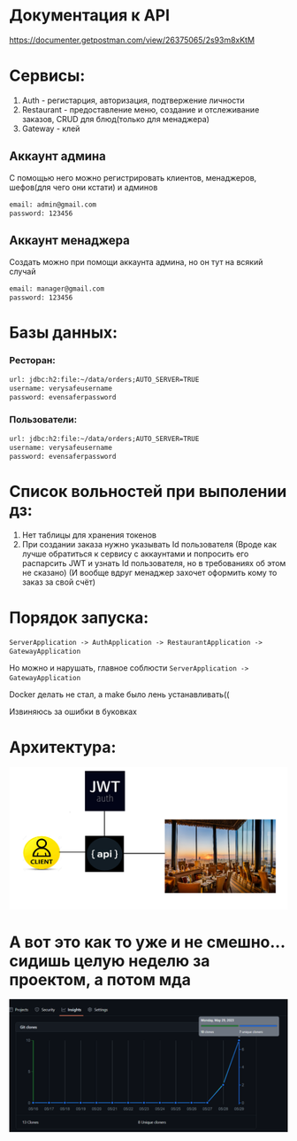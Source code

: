 # Документация к API 
https://documenter.getpostman.com/view/26375065/2s93m8xKtM

# Сервисы:
1. Auth - регистарция, авторизация, подтвержение личности
2. Restaurant - предоставление меню, создание и отслеживание заказов, CRUD для блюд(только для менаджера)
3. Gateway - клей

## Аккаунт админа
С помощью него можно регистрировать клиентов, менаджеров, шефов(для чего они кстати) и админов
```
email: admin@gmail.com
password: 123456
```

## Аккаунт менаджера
Создать можно при помощи аккаунта админа, но он тут на всякий случай
```
email: manager@gmail.com
password: 123456
```

# Базы данных:
### Ресторан:
```
url: jdbc:h2:file:~/data/orders;AUTO_SERVER=TRUE
username: verysafeusername
password: evensaferpassword
```
### Пользователи: 
```
url: jdbc:h2:file:~/data/orders;AUTO_SERVER=TRUE
username: verysafeusername
password: evensaferpassword
```

# Список вольностей при выполении дз:
1. Нет таблицы для хранения токенов
2. При создании заказа нужно указывать Id пользователя (Вроде как лучше обратиться к 
сервису с аккаунтами и попросить его распарсить JWT и узнать Id пользователя, но в требованиях об этом не сказано)
(И вообще вдруг менаджер захочет оформить кому то заказ за свой счёт)

# Порядок запуска:
```
ServerApplication -> AuthApplication -> RestaurantApplication -> GatewayApplication

```

Но можно и нарушать, главное соблюсти ```ServerApplication -> GatewayApplication```

Docker делать не стал, а make было лень устанавливать((

Извиняюсь за ошибки в буковках
# Архитектура:
![alt_text](scheme.png)

# А вот это как то уже и не смешно... сидишь целую неделю за проектом, а потом мда
![alt_text](popular.png)